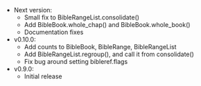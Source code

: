 - Next version:
  - Small fix to BibleRangeList.consolidate()
  - Add BibleBook.whole_chap() and BibleBook.whole_book()
  - Documentation fixes
- v0.10.0:
  - Add counts to BibleBook, BibleRange, BibleRangeList
  - Add BibleRangeList.regroup(), and call it from consolidate()
  - Fix bug around setting bibleref.flags  
- v0.9.0:
  - Initial release